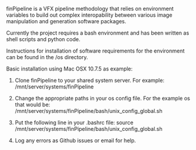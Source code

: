 finPipeline is a VFX pipeline methodology that relies on environment variables to build out complex interopability between various image manipulation and generation software packages.

Currently the project requires a bash environment and has been written as shell scripts and python code.

Instructions for installation of software requirements for the environment can be found in the /os directory.

Basic installation using Mac OSX 10.7.5 as example:

1. Clone finPipeline to your shared system server.  For example: 
        /mnt/server/systems/finPipeline

2. Change the appropriate paths in your os config file.  For the example os that would be:
        /mnt/server/systems/finPipeline/bash/unix_config_global.sh

3. Put the following line in your .bashrc file:
        source /mnt/server/systems/finPipeline/bash/unix_config_global.sh

4. Log any errors as Github issues or email for help.
